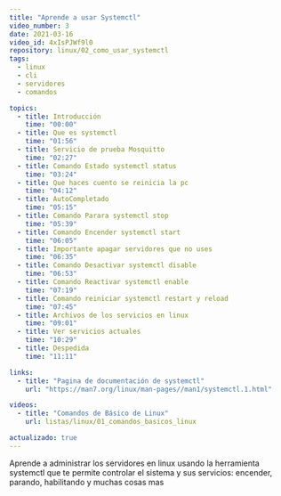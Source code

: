 ```yaml
---
title: "Aprende a usar Systemctl"
video_number: 3
date: 2021-03-16
video_id: 4xIsPJWf9l0
repository: linux/02_como_usar_systemctl
tags:
  - linux
  - cli
  - servidores
  - comandos

topics:
  - title: Introducción
    time: "00:00"
  - title: Que es systemctl
    time: "01:56"
  - title: Servicio de prueba Mosquitto
    time: "02:27"
  - title: Comando Estado systemctl status
    time: "03:24"
  - title: Que haces cuento se reinicia la pc
    time: "04:12"
  - title: AutoCompletado
    time: "05:15"
  - title: Comando Parara systemctl stop
    time: "05:39"
  - title: Comando Encender systemctl start
    time: "06:05"
  - title: Importante apagar servidores que no uses
    time: "06:35"
  - title: Comando Desactivar systemctl disable
    time: "06:53"
  - title: Comando Reactivar systemctl enable
    time: "07:19"
  - title: Comando reiniciar systemctl restart y reload
    time: "07:45"
  - title: Archivos de los servicios en linux
    time: "09:01"
  - title: Ver servicios actuales
    time: "10:29"
  - title: Despedida
    time: "11:11"

links:
  - title: "Pagina de documentación de systemctl"
    url: "https://man7.org/linux/man-pages//man1/systemctl.1.html"

videos:
  - title: "Comandos de Básico de Linux"
    url: listas/linux/01_comandos_basicos_linux

actualizado: true
---
```


Aprende a administrar los servidores en linux usando la herramienta systemctl que te permite controlar el sistema y sus servicios: encender, parando, habilitando y muchas cosas mas
